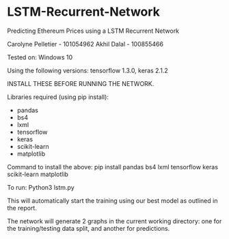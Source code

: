 # LSTM-Recurrent-Network
Predicting Ethereum Prices using a LSTM Recurrent Network

Carolyne Pelletier - 101054962
Akhil Dalal - 100855466

Tested on: Windows 10

Using the following versions: tensorflow 1.3.0, keras 2.1.2

INSTALL THESE BEFORE RUNNING THE NETWORK.

Libraries required (using pip install):

- pandas
- bs4
- lxml
- tensorflow
- keras
- scikit-learn
- matplotlib

Command to install the above: pip install pandas bs4 lxml tensorflow keras scikit-learn matplotlib 

To run: Python3 lstm.py

This will automatically start the training using our best model as outlined in the report.

The network will generate 2 graphs in the current working directory: 
one for the training/testing data split, and another for predictions.
